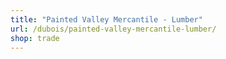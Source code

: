 ```yaml
---
title: "Painted Valley Mercantile - Lumber"
url: /dubois/painted-valley-mercantile-lumber/
shop: trade
---
```

